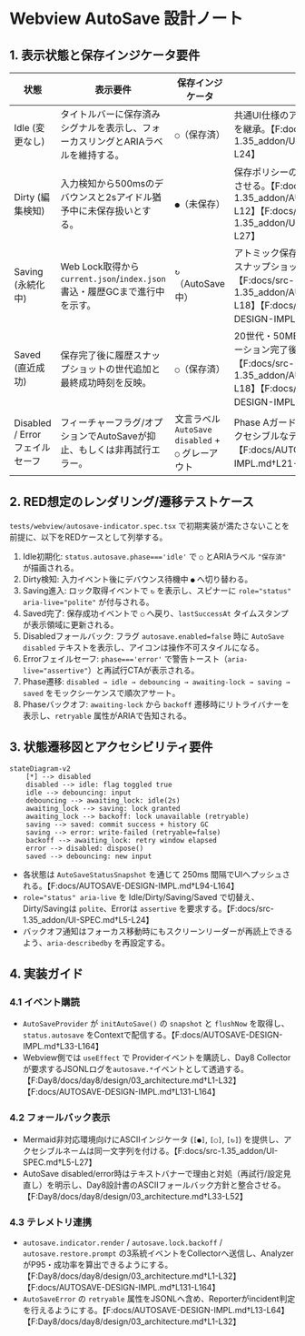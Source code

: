 # Webview AutoSave 設計ノート

## 1. 表示状態と保存インジケータ要件
| 状態 | 表示要件 | 保存インジケータ | 備考 |
| --- | --- | --- | --- |
| Idle (変更なし) | タイトルバーに保存済みシグナルを表示し、フォーカスリングとARIAラベルを維持する。 | `○`（保存済） | 共通UI仕様のアクセシビリティ要件を継承。【F:docs/src-1.35_addon/UI-SPEC.md†L5-L24】 |
| Dirty (編集検知) | 入力検知から500msのデバウンスと2sアイドル猶予中に未保存扱いとする。 | `●`（未保存） | 保存ポリシーのデバウンス値と整合させる。【F:docs/src-1.35_addon/AUTOSAVE.md†L8-L12】【F:docs/src-1.35_addon/UI-SPEC.md†L25-L27】 |
| Saving (永続化中) | Web Lock取得から`current.json`/`index.json`書込・履歴GCまで進行中を示す。 | `↻`（AutoSave中） | アトミック保存手順を可視化し、UIスナップショットへ伝播する。【F:docs/src-1.35_addon/AUTOSAVE.md†L13-L18】【F:docs/AUTOSAVE-DESIGN-IMPL.md†L33-L92】 |
| Saved (直近成功) | 保存完了後に履歴スナップショットの世代追加と最終成功時刻を反映。 | `○`（保存済） | 20世代・50MB制限の履歴ローテーション完了後に遷移。【F:docs/src-1.35_addon/AUTOSAVE.md†L13-L18】【F:docs/AUTOSAVE-DESIGN-IMPL.md†L63-L92】 |
| Disabled / Error フェイルセーフ | フィーチャーフラグ/オプションでAutoSaveが抑止、もしくは非再試行エラー。 | 文言ラベル `AutoSave disabled` + `○` グレーアウト | Phase Aガードの挙動を遵守し、アクセシブルなテキストを提供。【F:docs/AUTOSAVE-DESIGN-IMPL.md†L21-L146】 |

## 2. RED想定のレンダリング/遷移テストケース
`tests/webview/autosave-indicator.spec.tsx` で初期実装が満たさないことを前提に、以下をREDケースとして列挙する。

1. Idle初期化: `status.autosave.phase==='idle'` で `○` とARIAラベル `"保存済"` が描画される。
2. Dirty検知: 入力イベント後にデバウンス待機中 `●` へ切り替わる。
3. Saving進入: ロック取得イベントで `↻` を表示し、スピナーに `role="status" aria-live="polite"` が付与される。
4. Saved完了: 保存成功イベントで `○` へ戻り、`lastSuccessAt` タイムスタンプが表示領域に更新される。
5. Disabledフォールバック: フラグ `autosave.enabled=false` 時に `AutoSave disabled` テキストを表示し、アイコンは操作不可スタイルになる。
6. Errorフェイルセーフ: `phase==='error'` で警告トースト（`aria-live="assertive"`）と再試行CTAが表示される。
7. Phase遷移: `disabled → idle → debouncing → awaiting-lock → saving → saved` をモックシーケンスで順次アサート。
8. Phaseバックオフ: `awaiting-lock` から `backoff` 遷移時にリトライバナーを表示し、`retryable` 属性がARIAで告知される。

## 3. 状態遷移図とアクセシビリティ要件
```mermaid
stateDiagram-v2
    [*] --> disabled
    disabled --> idle: flag toggled true
    idle --> debouncing: input
    debouncing --> awaiting_lock: idle(2s)
    awaiting_lock --> saving: lock granted
    awaiting_lock --> backoff: lock unavailable (retryable)
    saving --> saved: commit success + history GC
    saving --> error: write-failed (retryable=false)
    backoff --> awaiting_lock: retry window elapsed
    error --> disabled: dispose()
    saved --> debouncing: new input
```

- 各状態は `AutoSaveStatusSnapshot` を通じて 250ms 間隔でUIへプッシュされる。【F:docs/AUTOSAVE-DESIGN-IMPL.md†L94-L164】
- `role="status" aria-live` を Idle/Dirty/Saving/Saved で切替え、Dirty/Savingは `polite`、Errorは `assertive` を要求する。【F:docs/src-1.35_addon/UI-SPEC.md†L5-L24】
- バックオフ通知はフォーカス移動時にもスクリーンリーダーが再読上できるよう、`aria-describedby` を再設定する。

## 4. 実装ガイド
### 4.1 イベント購読
- `AutoSaveProvider` が `initAutoSave()` の `snapshot` と `flushNow` を取得し、`status.autosave` をContextで配信する。【F:docs/AUTOSAVE-DESIGN-IMPL.md†L33-L164】
- Webview側では `useEffect` で Providerイベントを購読し、Day8 Collectorが要求するJSONLログを`autosave.*`イベントとして透過する。【F:Day8/docs/day8/design/03_architecture.md†L1-L32】【F:docs/AUTOSAVE-DESIGN-IMPL.md†L131-L164】

### 4.2 フォールバック表示
- Mermaid非対応環境向けにASCIIインジケータ (`[●]`, `[○]`, `[↻]`) を提供し、アクセシブルネームは同一文字列を付ける。【F:docs/src-1.35_addon/UI-SPEC.md†L5-L27】
- AutoSave disabled/error時はテキストバナーで理由と対処（再試行/設定見直し）を明示し、Day8設計書のASCIIフォールバック方針と整合させる。【F:Day8/docs/day8/design/03_architecture.md†L33-L52】

### 4.3 テレメトリ連携
- `autosave.indicator.render` / `autosave.lock.backoff` / `autosave.restore.prompt` の3系統イベントをCollectorへ送信し、AnalyzerがP95・成功率を算出できるようにする。【F:Day8/docs/day8/design/03_architecture.md†L1-L32】【F:docs/AUTOSAVE-DESIGN-IMPL.md†L131-L164】
- `AutoSaveError` の `retryable` 属性をJSONLへ含め、Reporterがincident判定を行えるようにする。【F:docs/AUTOSAVE-DESIGN-IMPL.md†L13-L64】【F:Day8/docs/day8/design/03_architecture.md†L1-L32】
